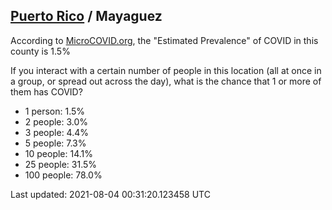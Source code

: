 
## [Puerto Rico](/united-states/puerto-rico) / Mayaguez

According to [MicroCOVID.org](http://microcovid.org),
the "Estimated Prevalence" of COVID in this county is 1.5%

If you interact with a certain number of people in this location
(all at once in a group, or spread out across the day), what is the chance that
1 or more of them has COVID?

- 1 person: 1.5%
- 2 people: 3.0%
- 3 people: 4.4%
- 5 people: 7.3%
- 10 people: 14.1%
- 25 people: 31.5%
- 100 people: 78.0%

Last updated: 2021-08-04 00:31:20.123458 UTC

